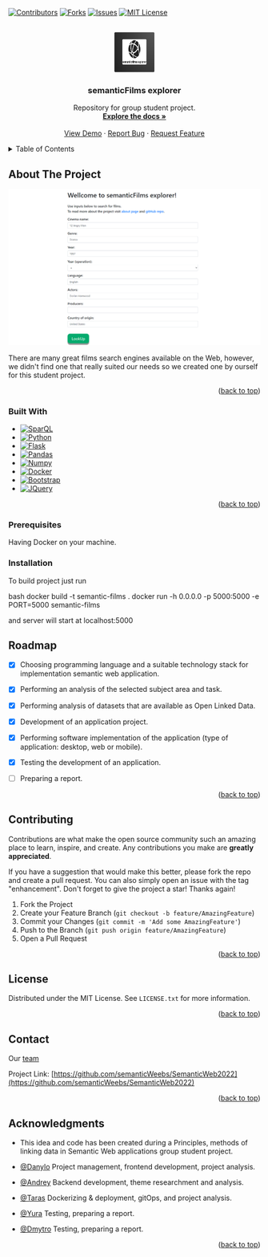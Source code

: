 [![Contributors][contributors-shield]][contributors-url]
[![Forks][forks-shield]][forks-url]
[![Issues][issues-shield]][issues-url]
[![MIT License][license-shield]][license-url]



<br />
<div align="center">
  <a href="https://github.com/semanticWeebs/SemanticWeb2022">
    <img src="images/semLogo.png" alt="Logo" width="80" height="80">
  </a>

  <h3 align="center">semanticFilms explorer</h3>

  <p align="center">
    Repository for group student project.
    <br />
    <a href="https://github.com/semanticWeebs/SemanticWeb2022"><strong>Explore the docs »</strong></a>
    <br />
    <br />
    <a href="https://github.com/semanticWeebs/SemanticWeb2022">View Demo</a>
    ·
    <a href="https://github.com/semanticWeebs/SemanticWeb2022/issues">Report Bug</a>
    ·
    <a href="https://github.com/semanticWeebs/SemanticWeb2022/issues">Request Feature</a>
  </p>
</div>



<details>
  <summary>Table of Contents</summary>
  <ol>
    <li>
      <a href="#about-the-project">About The Project</a>
      <ul>
        <li><a href="#built-with">Built With</a></li>
      </ul>
    </li>
    <li>
      <a href="#getting-started">Getting Started</a>
      <ul>
        <li><a href="#prerequisites">Prerequisites</a></li>
        <li><a href="#installation">Installation</a></li>
      </ul>
    </li>
    <li><a href="#usage">Usage</a></li>
    <li><a href="#roadmap">Roadmap</a></li>
    <li><a href="#contributing">Contributing</a></li>
    <li><a href="#license">License</a></li>
    <li><a href="#contact">Contact</a></li>
    <li><a href="#acknowledgments">Acknowledgments</a></li>
  </ol>
</details>



## About The Project

[![Product Name Screen Shot][product-screenshot]](https://example.com)

There are many great films search engines available on the Web, however, we didn't find one that really suited our needs so we created  one by ourself for this student project.

<p align="right">(<a href="#readme-top">back to top</a>)</p>

### Built With


* [![SparQL][SparQL]][SparQL-url]
* [![Python][Python]][Python-url]
* [![Flask][Flask]][Flask-url]
* [![Pandas][Pandas]][Pandas-url]
* [![Numpy][Numpy]][Numpy-url]
* [![Docker][Docker]][Docker-url]
* [![Bootstrap][Bootstrap]][Bootstrap-url]
* [![JQuery][JQuery]][JQuery-url]

<p align="right">(<a href="#readme-top">back to top</a>)</p>


### Prerequisites

Having Docker on your machine.

### Installation

To build project just run

bash
    docker build -t semantic-films .
  docker run -h 0.0.0.0 -p 5000:5000 -e PORT=5000 semantic-films

and server will start at localhost:5000


## Roadmap

- [x] Choosіng programming language and a suitable technology stack for implementation
semantic web application.
- [x] Performing an analysis of the selected subject area and task.
- [x] Performing analysis of datasets that are available as Open Linked Data.
- [x] Development of an application project.
- [x] Performing software implementation of the application (type of application: desktop, web or mobile).
- [x] Testing the development of an application.
- [ ] Preparing a report.


<p align="right">(<a href="#readme-top">back to top</a>)</p>


## Contributing

Contributions are what make the open source community such an amazing place to learn, inspire, and create. Any contributions you make are **greatly appreciated**.

If you have a suggestion that would make this better, please fork the repo and create a pull request. You can also simply open an issue with the tag "enhancement".
Don't forget to give the project a star! Thanks again!

1. Fork the Project
2. Create your Feature Branch (`git checkout -b feature/AmazingFeature`)
3. Commit your Changes (`git commit -m 'Add some AmazingFeature'`)
4. Push to the Branch (`git push origin feature/AmazingFeature`)
5. Open a Pull Request

<p align="right">(<a href="#readme-top">back to top</a>)</p>


## License

Distributed under the MIT License. See `LICENSE.txt` for more information.

<p align="right">(<a href="#readme-top">back to top</a>)</p>


## Contact

Our [team](https://github.com/orgs/semanticWeebs/teams)

Project Link: [https://github.com/semanticWeebs/SemanticWeb2022](https://github.com/semanticWeebs/SemanticWeb2022)

<p align="right">(<a href="#readme-top">back to top</a>)</p>



## Acknowledgments

- This idea and code has been created during a Principles, methods of linking data in Semantic Web applications group student project.
  
-  [@Danylo](https://github.com/danyaobertan) Project management, frontend development, project analysis.
-  [@Andrey](https://github.com/Andrey0277) Backend development, theme researchment and analysis.
-  [@Taras](https://github.com/Gavair) Dockerizing & deployment, gitOps, and project analysis.
-  [@Yura](https://github.com/Not-aProblem) Testing, preparing a report.
-  [@Dmytro](https://github.com/unlugir) Testing, preparing a report.


<p align="right">(<a href="#readme-top">back to top</a>)</p>


[contributors-shield]: https://img.shields.io/badge/-contributors-blue
[contributors-url]: https://github.com/semanticWeebs/SemanticWeb2022/graphs/contributors

[forks-shield]: https://img.shields.io/badge/-forks-yellow
[forks-url]: https://github.com/semanticWeebs/SemanticWeb2022/people

[issues-shield]: https://img.shields.io/badge/-issues-blue
[issues-url]: https://github.com/othneildrew/Best-README-Template/issues

[license-shield]: https://img.shields.io/badge/-license-yellow
[license-url]: https://github.com/othneildrew/Best-README-Template/blob/master/LICENSE.txt

[product-screenshot]: images/screenshot.png

[SparQL]: https://img.shields.io/badge/-SparQL-yellow
[SparQL-url]: https://www.w3.org/TR/rdf-sparql-query/

[Python]: https://img.shields.io/badge/python-3670A0?style=for-the-badge&logo=python&logoColor=ffdd54
[Python-url]: https://www.python.org/

[Flask]: https://img.shields.io/badge/flask-%23000.svg?style=for-the-badge&logo=flask&logoColor=white
[Flask-url]: https://flask.palletsprojects.com/en/2.2.x/

[Pandas]: https://img.shields.io/badge/pandas-%23150458.svg?style=for-the-badge&logo=pandas&logoColor=white
[Pandas-url]: https://pandas.pydata.org/

[Numpy]: https://img.shields.io/badge/numpy-%23013243.svg?style=for-the-badge&logo=numpy&logoColor=white
[Numpy-url]: https://numpy.org/

[Docker]: https://img.shields.io/badge/docker-%230db7ed.svg?style=for-the-badge&logo=docker&logoColor=white
[Docker-url]: https://docker.com/

[Bootstrap]: https://img.shields.io/badge/Bootstrap-563D7C?style=for-the-badge&logo=bootstrap&logoColor=white
[Bootstrap-url]: https://getbootstrap.com/

[JQuery]: https://img.shields.io/badge/jQuery-0769AD?style=for-the-badge&logo=jquery&logoColor=white
[JQuery-url]: https://jquery.com/

